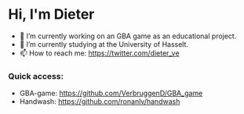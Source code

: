 # Hi, I'm Dieter

- 🔭 I’m currently working on an GBA game as an educational project.
- 🌱 I’m currently studying at the University of Hasselt.
- 📫 How to reach me: https://twitter.com/dieter_ve

### Quick access:
- GBA-game: https://github.com/VerbruggenD/GBA_game
- Handwash: https://github.com/ronanlv/handwash

